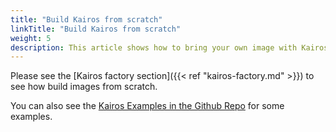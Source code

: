 ```yaml
---
title: "Build Kairos from scratch"
linkTitle: "Build Kairos from scratch"
weight: 5
description: This article shows how to bring your own image with Kairos, and build a Kairos derivative from scratch using base container images from popular distributions such as Ubuntu, Fedora, openSUSE, etc.
---
```


Please see the [Kairos factory section]({{< ref "kairos-factory.md" >}}) to see how build images from scratch.

You can also see the [Kairos Examples in the Github Repo](https://github.com/kairos-io/kairos/tree/master/examples) for some examples.
